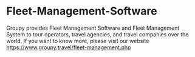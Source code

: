 # Fleet-Management-Software
Groupy provides Fleet Management Software and Fleet Management System to tour operators, travel agencies, and travel companies over the world. If you want to know more, please visit our website https://www.groupy.travel/fleet-management.php 
